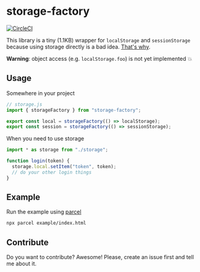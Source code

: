 # storage-factory

[![CircleCI](https://circleci.com/gh/MichalZalecki/storage-factory.svg?style=svg)](https://circleci.com/gh/MichalZalecki/storage-factory)

This library is a tiny (1.1KB) wrapper for `localStorage` and `sessionStorage` because using storage directly is a bad idea. [That's why](https://michalzalecki.com/why-using-localStorage-directly-is-a-bad-idea/).

**Warning**: object access (e.g. `localStorage.foo`) is not yet implemented 💥

## Usage

Somewhere in your project

```js
// storage.js
import { storageFactory } from "storage-factory";

export const local = storageFactory(() => localStorage);
export const session = storageFactory(() => sessionStorage);
```

When you need to use storage

```js
import * as storage from "./storage";

function login(token) {
  storage.local.setItem("token", token);
  // do your other login things
}
```

## Example

Run the example using [parcel](https://parceljs.org/)

```bash
npx parcel example/index.html
```

## Contribute

Do you want to contribute? Awesome! Please, create an issue first and tell me about it.
